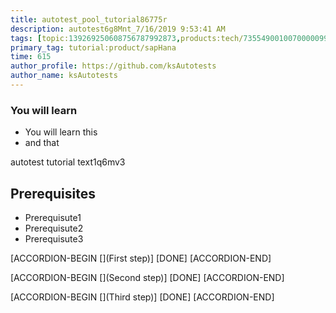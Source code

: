 ```yaml
---
title: autotest_pool_tutorial86775r
description: autotest6g8Mnt_7/16/2019 9:53:41 AM
tags: [topic:139269250608756787992873,products:tech/73554900100700000996,tutorial:experience/advanced]
primary_tag: tutorial:product/sapHana
time: 615
author_profile: https://github.com/ksAutotests
author_name: ksAutotests
---
```

### You will learn
- You will learn this
- and that

autotest tutorial text1q6mv3

## Prerequisites
- Prerequisute1
- Prerequisute2
- Prerequisute3

[ACCORDION-BEGIN [](First step)]
[DONE]
[ACCORDION-END]

[ACCORDION-BEGIN [](Second step)]
[DONE]
[ACCORDION-END]

[ACCORDION-BEGIN [](Third step)]
[DONE]
[ACCORDION-END]

